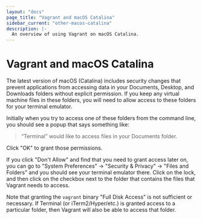 ```yaml
---
layout: "docs"
page_title: "Vagrant and macOS Catalina"
sidebar_current: "other-macos-catalina"
description: |-
  An overview of using Vagrant on macOS Catalina.
---
```


# Vagrant and macOS Catalina

The latest version of macOS (Catalina) includes security changes that prevent
applications from accessing data in your Documents, Desktop, and Downloads
folders without explicit permission. If you keep any virtual machine files in
these folders, you will need to allow access to these folders for your terminal
emulator.

Initially when you try to access one of these folders from the command line, you
should see a popup that says something like:

> “Terminal” would like to access files in your Documents folder.

Click "OK" to grant those permissions.

If you click "Don't Allow" and find that you need to grant access later on, you
can go to "System Preferences" -> "Security & Privacy" -> "Files and Folders"
and you should see your terminal emulator there. Click on the lock, and then
click on the checkbox next to the folder that contains the files that Vagrant
needs to access.

Note that granting the `vagrant` binary "Full Disk Access" is not sufficient or
necessary. If Terminal (or iTerm2/Hyper/etc.) is granted access to a particular
folder, then Vagrant will also be able to access that folder.
